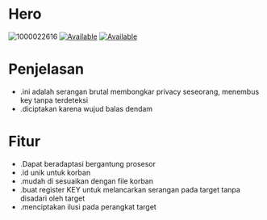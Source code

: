 # Hero 
![1000022616](https://github.com/user-attachments/assets/c28201af-c51b-466c-add0-82abf29b7d34)
[![Available](https://img.shields.io/badge/Me:-Anavel-red.svg?maxAge=259200)]()
[![Available](https://img.shields.io/badge/DoyouLoveme:-PleaseAnswer-red.svg?maxAge=259200)]()
# Penjelasan 
* .ini adalah serangan brutal membongkar privacy seseorang, menembus key tanpa terdeteksi
* .diciptakan karena wujud balas dendam

# Fitur 
* .Dapat beradaptasi bergantung prosesor
* .id unik untuk korban
* .mudah di sesuaikan dengan file korban
* .buat register KEY untuk melancarkan serangan pada target tanpa disadari oleh target
* .menciptakan ilusi pada perangkat target
